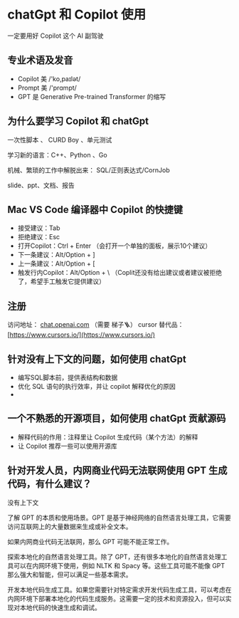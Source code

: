 # chatGpt 和 Copilot 使用

一定要用好 Copilot 这个 AI 副驾驶

## 专业术语及发音

- Copilot 美 /'ko,paɪlət/
- Prompt 美 /'prɑmpt/
- GPT 是 Generative Pre-trained Transformer 的缩写

## 为什么要学习 Copilot 和 chatGpt

一次性脚本 、 CURD Boy 、单元测试

学习新的语言：C++、Python 、Go

机械、繁琐的工作中解脱出来： SQL/正则表达式/CornJob

slide、ppt、文档、报告

## Mac VS Code 编译器中 Copilot 的快捷键 

- 接受建议：Tab
- 拒绝建议：Esc
- 打开Copilot：Ctrl + Enter （会打开一个单独的面板，展示10个建议）
- 下一条建议：Alt/Option + ]
- 上一条建议：Alt/Option + [
- 触发行内Copilot：Alt/Option + \ （Coplit还没有给出建议或者建议被拒绝了，希望手工触发它提供建议）

## 注册

访问地址： [chat.openai.com](https://chat.openai.com) （需要 梯子🪜）
cursor 替代品： [https://www.cursors.io/](https://www.cursors.io/)

## 针对没有上下文的问题，如何使用 chatGpt

- 编写SQL脚本前，提供表结构和数据
- 优化 SQL 语句的执行效率，并让 copilot 解释优化的原因
- 

## 一个不熟悉的开源项目，如何使用 chatGpt 贡献源码

- 解释代码的作用：注释里让 Copilot 生成代码（某个方法）的解释
- 让 Copilot 推荐一些可以使用开源库



## 针对开发人员，内网商业代码无法联网使用 GPT 生成代码，有什么建议？
没有上下文

了解 GPT 的本质和使用场景。GPT 是基于神经网络的自然语言处理工具，它需要访问互联网上的大量数据来生成或补全文本。

如果内网商业代码无法联网，那么 GPT 可能不能正常工作。

探索本地化的自然语言处理工具。除了 GPT，还有很多本地化的自然语言处理工具可以在内网环境下使用，例如 NLTK 和 Spacy 等。这些工具可能不能像 GPT 那么强大和智能，但可以满足一些基本需求。

开发本地代码生成工具。如果您需要针对特定需求开发代码生成工具，可以考虑在内网环境下部署本地化的代码生成服务。这需要一定的技术和资源投入，但可以实现对本地代码的快速生成和调试。



